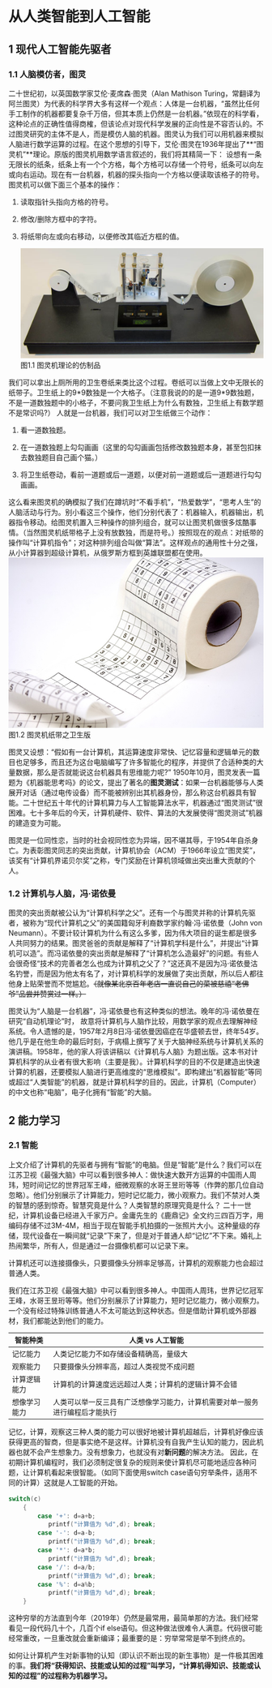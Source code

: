 #  从人类智能到人工智能

## 1 现代人工智能先驱者
### 1.1 人脑模仿者，图灵
二十世纪初，以英国数学家艾伦·麦席森·图灵（Alan Mathison Turing，常翻译为阿兰图灵）为代表的科学界大多有这样一个观点：人体是一台机器，“虽然比任何手工制作的机器都要复杂千万倍，但其本质上仍然是一台机器。”依现在的科学看，这种论点的正确性值得商榷，但该论点对现代科学发展的正向性是不容否认的。不过图灵研究的主体不是人，而是模仿人脑的机器。图灵认为我们可以用机器来模拟人脑进行数学运算的过程。在这个思想的引导下，艾伦·图灵在1936年提出了**“图灵机”**理论。原版的图灵机用数学语言叙述的，我们将其精简一下：
设想有一条无限长的纸条，纸条上有一个个方格，每个方格可以存储一个符号，纸条可以向左或向右运动。现在有一台机器，机器的探头指向一个方格以便读取该格子的符号。图灵机可以做下面三个基本的操作：
1. 读取指针头指向方格的符号。

2. 修改/删除方框中的字符。

3. 将纸带向左或向右移动，以便修改其临近方框的值。

    ![图灵机模型](../img/mozheng/TuringMachine.jpg)  
    图1.1 图灵机理论的仿制品

我们可以拿出上厕所用的卫生卷纸来类比这个过程。卷纸可以当做上文中无限长的纸带子。卫生纸上的9\*9数独是一个大格子。（注意我说的的是一道9\*9数独题，不是一道数独题中的小格子，不要问我卫生纸上为什么有数独，卫生纸上有数学题不是常识吗?）
    人就是一台机器，我们可以对卫生纸做三个动作：

1. 看一道数独题。

2. 在一道数独题上勾勾画画（这里的勾勾画画包括修改数独题本身，甚至包扣抹去数独题目自己画个猫。）

3. 将卫生纸卷动，看前一道题或后一道题，以便对前一道题或后一道题进行勾勾画画。

这么看来图灵机的确模拟了我们在蹲坑时“不看手机”，“热爱数学”，“思考人生”的人脑活动与行为。别小看这三个操作，他们分别代表了：机器输入，机器输出，机器指令移动。给图灵机置入三种操作的排列组合，就可以让图灵机做很多炫酷事情。（当然图灵机纸带格子上没有放数独，而是符号。）按照现在的观点：对纸带的操作叫“计算机指令”；对这种排列组合叫做“算法”。这样观点的通用性十分之强，从小计算器到超级计算机，从俄罗斯方框到英雄联盟都在使用。
    ![卫生纸](../img/mozheng/toilet-paper.jpg)
    图1.2 图灵机纸带之卫生版


图灵又设想：“假如有一台计算机，其运算速度非常快、记忆容量和逻辑单元的数目也足够多，而且还为这台电脑编写了许多智能化的程序，并提供了合适种类的大量数据，那么是否就能说这台机器具有思维能力呢?” 1950年10月，图灵发表一篇题为《机器能思考吗》的论文，提出了著名的**图灵测试**：如果一台机器能够与人类展开对话（通过电传设备）而不能被辨别出其机器身份，那么称这台机器具有智能。二十世纪五十年代的计算机算力与人工智能算法水平，机器通过“图灵测试”很困难。七十多年后的今天，计算机硬件、软件、算法的大发展使得“图灵测试”机器的建造变为可能。

图灵是一位同性恋，当时的社会视同性恋为异端，因不堪其辱，于1954年自杀身亡。为表彰图灵同志的突出贡献，计算机协会（ACM）于1966年设立“图灵奖”，该奖有“计算机界诺贝尔奖”之称，专门奖励在计算机领域做出突出重大贡献的个人。

### 1.2 计算机与人脑，冯·诺依曼
图灵的突出贡献被公认为“计算机科学之父”。还有一个与图灵并称的计算机先驱者，被称为“现代计算机之父”的美国籍匈牙利裔数学家约翰·冯·诺依曼（John von Neumann）。不要计较计算机为什么有这么多爹，因为伟大项目的诞生都是很多人共同努力的结果。图灵爸爸的贡献是解释了“计算机学科是什么”，并提出“计算机可以造”。而冯诺依曼的突出贡献是解释了“计算机怎么造最好”的问题。有些人会很奇怪“技术的完善者怎么也成为计算机之父了？”这还真不是因为冯·诺依曼沽名钓誉，而是因为他太有名了，对计算机科学的发展做了突出贡献，所以后人都往他身上贴荣誉而不觉尴尬。~~（就像某北京百年老店一直说自己的菜被慈禧“老佛爷”品尝并赞赏过一样。）~~

图灵认为“人脑是一台机器”，冯·诺依曼也有这种类似的想法。晚年的冯·诺依曼在研究“自动机理论”时， 故意将计算机与人脑作比较，用数学家的观点去理解神经系统。令人遗憾的是，1957年2月8日冯·诺依曼因癌症在华盛顿去世，终年54岁。他几乎是在他生命的最后时刻，于病榻上撰写了关于大脑神经系统与计算机关系的演讲稿。1958年，他的家人将该讲稿以《计算机与人脑》为题出版。这本书对计算机科学的从业者有很大影响（主要是我）。计算机科学的目的不仅是建造出快速计算的机器，还要模拟人脑进行更高维度的“思维模拟”。即构建出“机器智能”等同或超过“人类智能”的机器，就是计算机科学的目的。因此，计算机（Computer）的中文也称“电脑”，电子化拥有“智能”的大脑。

## 2 能力学习
### 2.1 智能
上文介绍了计算机的先驱者与拥有“智能”的电脑。但是“智能”是什么？我们可以在江苏卫视《最强大脑》中可以看到很多神人：做快速大数开方运算的中国雨人周玮，短时间记忆的世界冠军王峰，细微观察的水哥王昱珩等等（作弊的那几位自动忽略）。他们分别展示了计算能力，短时记忆能力，微小观察力。我们不禁对人类的智慧的感到惊奇。智慧究竟是什么？人类智慧的原理究竟是什么？
二十一世纪，计算机设备已经进入千家万户。金庸先生的《鹿鼎记》全文约三四百万字，用编码存储不过3M-4M，相当于现在智能手机拍摄的一张照片大小。这种量级的存储，现代设备在一瞬间就“记录”下来了，但是对于普通人却“记忆”不下来。婚礼上热闹繁华，所有人，但是通过一台摄像机都可以记录下来。

计算机还可以连接摄像头，只要摄像头分辨率足够高，计算机的观察能力也会超过普通人类。

我们在江苏卫视《最强大脑》中可以看到很多神人。中国雨人周玮，世界记忆冠军王峰，水哥王昱珩等等。他们分别展示了计算能力，短时记忆能力，微小观察力。一个没有经过特殊训练普通人不太可能达到这种状态。但是借助计算机或外部器材，我们都能达到他们的能力。

| 智能种类     | 人类 vs 人工智能                                        |
| ----------- | -----------------------------------------------------|
| 记忆能力     | 人类记忆能力不如存储设备精确高，量级大                      |
| 观察能力     | 只要摄像头分辨率高，超过人类视觉不成问题                    |
| 计算逻辑能力 | 计算机的计算速度远远超过人类；计算机的逻辑计算不会错           |
| 想像学习能力 | 人类可以举一反三具有广泛想像学习能力，计算机需要对单一服务进行编程后才能执行 |

记忆，计算，观察这三种人类的能力可以很好地被计算机超越后，计算机好像应该获得更高的智商，但是事实绝不是这样。计算机没有自我产生认知的能力，因此机器也就不会产生想象力。没有想象力，也就没有对**新问题**的解决方法。
因此，在初期计算机编程时，我们必须制定很复杂的规则来使计算机尽可能地适应各种问题，让计算机看起来很智能。（如同下面使用switch case语句穷举条件，适用不同的计算）这就是人工智能的开始。



```c
switch(c)
	{
     	case '+': d=a+b;
           printf("计算值为 %d",d); break;
     	case '-': d=a-b;
           printf("计算值为 %d",d); break;
     	case '*': d=a*b;
           printf("计算值为 %d",d); break;
     	case '/': d=a/b;
           printf("计算值为 %d",d); break;
     	case '%': d=a%b;
           printf("计算值为 %d",d); break;
    }
```
这种穷举的方法直到今年（2019年）仍然是最常用，最简单那的方法。我们经常看见一段代码几十个，几百个if else语句。但这种做法很难令人满意。代码很可能经常重改，一旦重改就会重新编译；最重要的是：穷举常常是举不到终点的。

如何让计算机产生对新事物的认知（即认识不断出现的新生事物）是一件极其困难的事。**我们将“获得知识、技能或认知的过程”叫学习，“计算机得知识、技能或认知的过程”的过程称为机器学习。**



